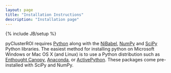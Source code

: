 ```yaml
---
layout: page
title: "Installation Instructions"
description: "Installation page"
---
```

{% include JB/setup %}

pyClusterROI requires [Python](http://www.python.org/) along with the [NiBabel](http://nipy.sourceforge.net/nibabel/),
 [NumPy](http://www.numpy.org/) and [SciPy](http://www.scipy.org/) Python libraries. The easiest method for installing
 python on Microsoft Windows or Mac OS X (and Linux) is to use a Python distribution such as [Enthought Canopy](https://www.enthought.com), [Anaconda](https://store.continuum.io/cshop/anaconda/), or [ActivePython](http://www.activestate.com/activepython). These packages come pre-installed with SciPy and NumPy.


